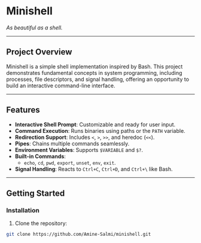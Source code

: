 # **Minishell**  
*As beautiful as a shell.*

---

## **Project Overview**  
Minishell is a simple shell implementation inspired by Bash. This project demonstrates fundamental concepts in system programming, including processes, file descriptors, and signal handling, offering an opportunity to build an interactive command-line interface.

---

## **Features**  
- **Interactive Shell Prompt**: Customizable and ready for user input.  
- **Command Execution**: Runs binaries using paths or the `PATH` variable.  
- **Redirection Support**: Includes `<`, `>`, `>>`, and heredoc (`<<`).  
- **Pipes**: Chains multiple commands seamlessly.  
- **Environment Variables**: Supports `$VARIABLE` and `$?`.  
- **Built-in Commands**:  
  - `echo`, `cd`, `pwd`, `export`, `unset`, `env`, `exit`.  
- **Signal Handling**: Reacts to `Ctrl+C`, `Ctrl+D`, and `Ctrl+\` like Bash.  

---

## **Getting Started**  
### Installation  
1. Clone the repository:  
  ```bash
  git clone https://github.com/Amine-Salmi/minishell.git
